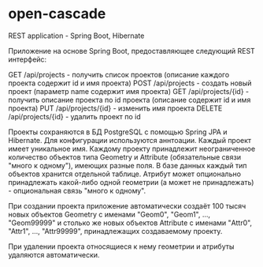 # open-cascade
REST application - Spring Boot, Hibernate

Приложение на основе Spring Boot, предоставляющее следующий
REST интерфейс:

GET /api/projects - получить список проектов (описание каждого проекта содержит id и имя проекта)
POST /api/projects - создать новый проект (параметр name содержит имя проекта)
GET /api/projects/{id} - получить описание проекта по id проекта (описание содержит id и имя проекта)
PUT /api/projects/{id} - изменить имя проекта
DELETE /api/projects/{id} - удалить проект по id

Проекты сохраняются в БД PostgreSQL с помощью Spring JPA и Hibernate.
Для конфигурации используются аннтоации.
Каждый проект имеет уникальное имя.
Каждому проекту принадлежит неограниченное количество объектов типа Geometry 
и Attribute (обязательные связи "много к одному"), имеющих разные поля.
В базе данных каждый тип объектов хранится отдельной таблице.
Атрибут может опционально принадлежать какой-либо одной геометрии (а может не 
принадлежать) - опциональная связь "много к одному".

При создании проекта приложение автоматически создаёт 100 тысяч новых 
объектов Geometry с именами "Geom0", "Geom1", ..., "Geom99999" и столько же новых
объектов Attribute с именами "Attr0", "Attr1", ..., "Attr99999", принадлежащих 
создаваемому проекту.

При удалении проекта относящиеся к нему геометрии и атрибуты удаляются 
автоматически.
  
